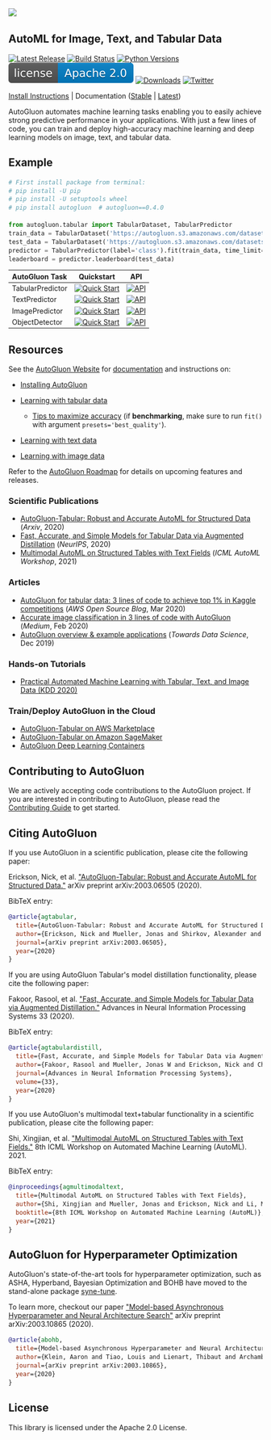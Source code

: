 

<div align="left">
  <img src="https://user-images.githubusercontent.com/16392542/77208906-224aa500-6aba-11ea-96bd-e81806074030.png" width="350">
</div>

## AutoML for Image, Text, and Tabular Data

[![Latest Release](https://img.shields.io/github/v/release/awslabs/autogluon)](https://github.com/awslabs/autogluon/releases)
[![Build Status](https://ci.gluon.ai/view/all/job/autogluon/job/master/badge/icon)](https://ci.gluon.ai/view/all/job/autogluon/job/master/)
[![Python Versions](https://img.shields.io/badge/python-3.7%20%7C%203.8%20%7C%203.9-blue)](https://pypi.org/project/autogluon/)
[![GitHub license](docs/static/apache2.svg)](./LICENSE)
[![Downloads](https://pepy.tech/badge/autogluon/month)](https://pepy.tech/project/autogluon)
[![Twitter](https://img.shields.io/twitter/follow/autogluon?style=social)](https://twitter.com/autogluon)

[Install Instructions](https://auto.gluon.ai/stable/install.html) | Documentation ([Stable](https://auto.gluon.ai/stable/index.html) | [Latest](https://auto.gluon.ai/dev/index.html))

AutoGluon automates machine learning tasks enabling you to easily achieve strong predictive performance in your applications.  With just a few lines of code, you can train and deploy high-accuracy machine learning and deep learning models on image, text, and tabular data.

## Example

```python
# First install package from terminal:
# pip install -U pip
# pip install -U setuptools wheel
# pip install autogluon  # autogluon==0.4.0

from autogluon.tabular import TabularDataset, TabularPredictor
train_data = TabularDataset('https://autogluon.s3.amazonaws.com/datasets/Inc/train.csv')
test_data = TabularDataset('https://autogluon.s3.amazonaws.com/datasets/Inc/test.csv')
predictor = TabularPredictor(label='class').fit(train_data, time_limit=120)  # Fit models for 120s
leaderboard = predictor.leaderboard(test_data)
```

| AutoGluon Task | Quickstart | API |
| :--- | :---: | :---: |
| TabularPredictor | [![Quick Start](https://img.shields.io/static/v1?label=&message=tutorial&color=grey)](https://auto.gluon.ai/stable/tutorials/tabular_prediction/tabular-quickstart.html) | [![API](https://img.shields.io/badge/api-reference-blue.svg)](https://auto.gluon.ai/stable/api/autogluon.predictor.html#module-0) |
| TextPredictor | [![Quick Start](https://img.shields.io/static/v1?label=&message=tutorial&color=grey)](https://auto.gluon.ai/stable/tutorials/text_prediction/beginner.html) | [![API](https://img.shields.io/badge/api-reference-blue.svg)](https://auto.gluon.ai/stable/api/autogluon.predictor.html#module-3) |
| ImagePredictor | [![Quick Start](https://img.shields.io/static/v1?label=&message=tutorial&color=grey)](https://auto.gluon.ai/stable/tutorials/image_prediction/beginner.html) | [![API](https://img.shields.io/badge/api-reference-blue.svg)](https://auto.gluon.ai/stable/api/autogluon.predictor.html#module-1) |
| ObjectDetector | [![Quick Start](https://img.shields.io/static/v1?label=&message=tutorial&color=grey)](https://auto.gluon.ai/stable/tutorials/object_detection/beginner.html) | [![API](https://img.shields.io/badge/api-reference-blue.svg)](https://auto.gluon.ai/stable/api/autogluon.predictor.html#module-2) |

## Resources

See the [AutoGluon Website](https://auto.gluon.ai/stable/index.html) for [documentation](https://auto.gluon.ai/stable/api/index.html) and instructions on:
- [Installing AutoGluon](https://auto.gluon.ai/stable/index.html#installation)
- [Learning with tabular data](https://auto.gluon.ai/stable/tutorials/tabular_prediction/tabular-quickstart.html)
  - [Tips to maximize accuracy](https://auto.gluon.ai/stable/tutorials/tabular_prediction/tabular-quickstart.html#maximizing-predictive-performance) (if **benchmarking**, make sure to run `fit()` with argument `presets='best_quality'`).  

- [Learning with text data](https://auto.gluon.ai/stable/tutorials/text_prediction/beginner.html)
- [Learning with image data](https://auto.gluon.ai/stable/tutorials/image_prediction/beginner.html)

Refer to the [AutoGluon Roadmap](https://github.com/awslabs/autogluon/blob/master/ROADMAP.md) for details on upcoming features and releases.

### Scientific Publications
- [AutoGluon-Tabular: Robust and Accurate AutoML for Structured Data](https://arxiv.org/pdf/2003.06505.pdf) (*Arxiv*, 2020)
- [Fast, Accurate, and Simple Models for Tabular Data via Augmented Distillation](https://proceedings.neurips.cc/paper/2020/hash/62d75fb2e3075506e8837d8f55021ab1-Abstract.html) (*NeurIPS*, 2020)
- [Multimodal AutoML on Structured Tables with Text Fields](https://openreview.net/pdf?id=OHAIVOOl7Vl) (*ICML AutoML Workshop*, 2021)

### Articles
- [AutoGluon for tabular data: 3 lines of code to achieve top 1% in Kaggle competitions](https://aws.amazon.com/blogs/opensource/machine-learning-with-autogluon-an-open-source-automl-library/) (*AWS Open Source Blog*, Mar 2020)
- [Accurate image classification in 3 lines of code with AutoGluon](https://medium.com/@zhanghang0704/image-classification-on-kaggle-using-autogluon-fc896e74d7e8) (*Medium*, Feb 2020)
- [AutoGluon overview & example applications](https://towardsdatascience.com/autogluon-deep-learning-automl-5cdb4e2388ec?source=friends_link&sk=e3d17d06880ac714e47f07f39178fdf2) (*Towards Data Science*, Dec 2019)

### Hands-on Tutorials
- [Practical Automated Machine Learning with Tabular, Text, and Image Data (KDD 2020)](https://jwmueller.github.io/KDD20-tutorial/)

### Train/Deploy AutoGluon in the Cloud
- [AutoGluon-Tabular on AWS Marketplace](https://aws.amazon.com/marketplace/pp/prodview-n4zf5pmjt7ism)
- [AutoGluon-Tabular on Amazon SageMaker](https://github.com/aws/amazon-sagemaker-examples/tree/master/advanced_functionality/autogluon-tabular-containers)
- [AutoGluon Deep Learning Containers](https://github.com/aws/deep-learning-containers/blob/master/available_images.md#autogluon-training-containers)

## Contributing to AutoGluon

We are actively accepting code contributions to the AutoGluon project. If you are interested in contributing to AutoGluon, please read the [Contributing Guide](https://github.com/awslabs/autogluon/blob/master/CONTRIBUTING.md) to get started.

## Citing AutoGluon

If you use AutoGluon in a scientific publication, please cite the following paper:

Erickson, Nick, et al. ["AutoGluon-Tabular: Robust and Accurate AutoML for Structured Data."](https://arxiv.org/abs/2003.06505) arXiv preprint arXiv:2003.06505 (2020).

BibTeX entry:

```bibtex
@article{agtabular,
  title={AutoGluon-Tabular: Robust and Accurate AutoML for Structured Data},
  author={Erickson, Nick and Mueller, Jonas and Shirkov, Alexander and Zhang, Hang and Larroy, Pedro and Li, Mu and Smola, Alexander},
  journal={arXiv preprint arXiv:2003.06505},
  year={2020}
}
```

If you are using AutoGluon Tabular's model distillation functionality, please cite the following paper:

Fakoor, Rasool, et al. ["Fast, Accurate, and Simple Models for Tabular Data via Augmented Distillation."](https://proceedings.neurips.cc/paper/2020/hash/62d75fb2e3075506e8837d8f55021ab1-Abstract.html) Advances in Neural Information Processing Systems 33 (2020).

BibTeX entry:

```bibtex
@article{agtabulardistill,
  title={Fast, Accurate, and Simple Models for Tabular Data via Augmented Distillation},
  author={Fakoor, Rasool and Mueller, Jonas W and Erickson, Nick and Chaudhari, Pratik and Smola, Alexander J},
  journal={Advances in Neural Information Processing Systems},
  volume={33},
  year={2020}
}
```

If you use AutoGluon's multimodal text+tabular functionality in a scientific publication, please cite the following paper:

Shi, Xingjian, et al. ["Multimodal AutoML on Structured Tables with Text Fields."](https://openreview.net/forum?id=OHAIVOOl7Vl) 8th ICML Workshop on Automated Machine Learning (AutoML). 2021.

BibTeX entry:

```bibtex
@inproceedings{agmultimodaltext,
  title={Multimodal AutoML on Structured Tables with Text Fields},
  author={Shi, Xingjian and Mueller, Jonas and Erickson, Nick and Li, Mu and Smola, Alex},
  booktitle={8th ICML Workshop on Automated Machine Learning (AutoML)},
  year={2021}
}
```


## AutoGluon for Hyperparameter Optimization

AutoGluon's state-of-the-art tools for hyperparameter optimization, such as ASHA, Hyperband, Bayesian Optimization and BOHB have moved to the stand-alone package [syne-tune](https://github.com/awslabs/syne-tune).

To learn more, checkout our paper ["Model-based Asynchronous Hyperparameter and Neural Architecture Search"](https://arxiv.org/abs/2003.10865) arXiv preprint arXiv:2003.10865 (2020).

```bibtex
@article{abohb,
  title={Model-based Asynchronous Hyperparameter and Neural Architecture Search},
  author={Klein, Aaron and Tiao, Louis and Lienart, Thibaut and Archambeau, Cedric and Seeger, Matthias},
  journal={arXiv preprint arXiv:2003.10865},
  year={2020}
}
```


## License

This library is licensed under the Apache 2.0 License.
